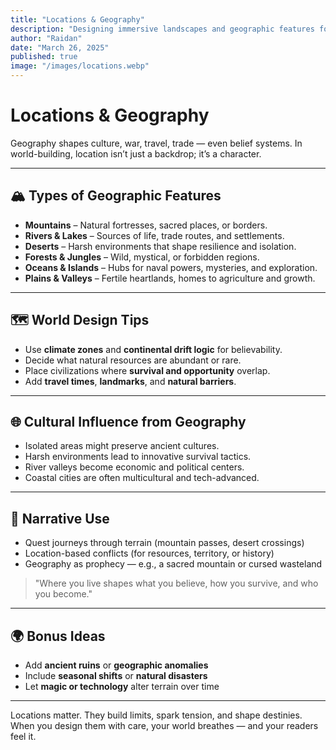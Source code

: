 ```yaml
---
title: "Locations & Geography"
description: "Designing immersive landscapes and geographic features for your world."
author: "Raidan"
date: "March 26, 2025"
published: true
image: "/images/locations.webp"
---
```


# Locations & Geography

Geography shapes culture, war, travel, trade — even belief systems. In world-building, location isn’t just a backdrop; it’s a character.

---

## 🏔️ Types of Geographic Features

- **Mountains** – Natural fortresses, sacred places, or borders.
- **Rivers & Lakes** – Sources of life, trade routes, and settlements.
- **Deserts** – Harsh environments that shape resilience and isolation.
- **Forests & Jungles** – Wild, mystical, or forbidden regions.
- **Oceans & Islands** – Hubs for naval powers, mysteries, and exploration.
- **Plains & Valleys** – Fertile heartlands, homes to agriculture and growth.

---

## 🗺️ World Design Tips

- Use **climate zones** and **continental drift logic** for believability.
- Decide what natural resources are abundant or rare.
- Place civilizations where **survival and opportunity** overlap.
- Add **travel times**, **landmarks**, and **natural barriers**.

---

## 🌐 Cultural Influence from Geography

- Isolated areas might preserve ancient cultures.
- Harsh environments lead to innovative survival tactics.
- River valleys become economic and political centers.
- Coastal cities are often multicultural and tech-advanced.

---

## 🧭 Narrative Use

- Quest journeys through terrain (mountain passes, desert crossings)
- Location-based conflicts (for resources, territory, or history)
- Geography as prophecy — e.g., a sacred mountain or cursed wasteland

> "Where you live shapes what you believe, how you survive, and who you become."

---

## 🌍 Bonus Ideas

- Add **ancient ruins** or **geographic anomalies**
- Include **seasonal shifts** or **natural disasters**
- Let **magic or technology** alter terrain over time

---

Locations matter. They build limits, spark tension, and shape destinies.
When you design them with care, your world breathes — and your readers feel it.

